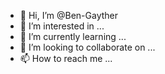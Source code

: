 - 👋 Hi, I’m @Ben-Gayther
- 👀 I’m interested in ...
- 🌱 I’m currently learning ...
- 💞️ I’m looking to collaborate on ...
- 📫 How to reach me ...

<!---
Ben-Gayther/Ben-Gayther is a ✨ special ✨ repository because its `README.md` (this file) appears on your GitHub profile.
You can click the Preview link to take a look at your changes.
--->
